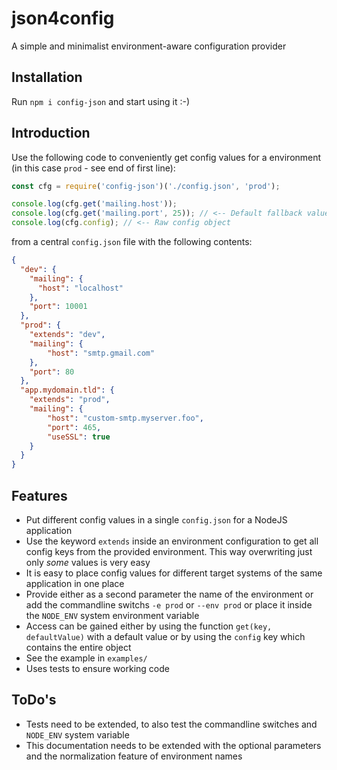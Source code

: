 # json4config

A simple and minimalist environment-aware configuration provider

## Installation

Run `npm i config-json` and start using it :-)

## Introduction

Use the following code to conveniently get config values for a environment (in this case `prod` - see end of first line):

```javascript
const cfg = require('config-json')('./config.json', 'prod');

console.log(cfg.get('mailing.host'));
console.log(cfg.get('mailing.port', 25)); // <-- Default fallback value
console.log(cfg.config); // <-- Raw config object
```

from a central `config.json` file with the following contents:

```json
{
  "dev": {
    "mailing": {
      "host": "localhost"
    },
    "port": 10001
  },
  "prod": {
    "extends": "dev",
    "mailing": {
        "host": "smtp.gmail.com"
    },
    "port": 80
  },
  "app.mydomain.tld": {
    "extends": "prod",
    "mailing": {
        "host": "custom-smtp.myserver.foo",
        "port": 465,
        "useSSL": true
    }
  }
}
```

## Features

 - Put different config values in a single `config.json` for a NodeJS application
 - Use the keyword `extends` inside an environment configuration to get all config keys from the provided environment. This way overwriting just only _some_ values is very easy
 - It is easy to place config values for different target systems of the same application in one place
 - Provide either as a second parameter the name of the environment or add the commandline switchs `-e prod` or `--env prod` or place it inside the `NODE_ENV` system environment variable
 - Access can be gained either by using the function `get(key, defaultValue)` with a default value or by using the `config` key which contains the entire object
 - See the example in `examples/`
 - Uses tests to ensure working code
 

## ToDo's

 - Tests need to be extended, to also test the commandline switches and `NODE_ENV` system variable
 - This documentation needs to be extended with the optional parameters and the normalization feature of environment names
 
 